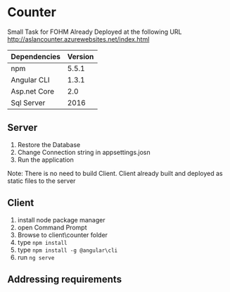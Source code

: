 # Counter
Small Task for FOHM
Already Deployed at the following URL
http://aslancounter.azurewebsites.net/index.html


|Dependencies| Version|
|------------|:-------|
|npm         | 5.5.1  |
|Angular CLI | 1.3.1  |
|Asp.net Core| 2.0    |
|Sql Server  | 2016   |

## Server
1. Restore the Database
2. Change Connection string in appsettings.josn
3. Run the application


Note: There is no need to build Client.
Client already built and deployed as static files to the server

## Client
1. install node package manager
2. open Command Prompt
3. Browse to client\counter folder
2. type `npm install`
3. type `npm install -g @angular\cli`
4. run `ng serve`

## Addressing requirements

